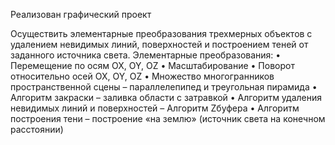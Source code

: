 Реализован графический проект

Осуществить элементарные преобразования трехмерных объектов с удалением невидимых линий, поверхностей и построением теней от заданного источника света.
Элементарные преобразования:
• Перемещение по осям OX, OY, OZ
• Масштабирование
• Поворот относительно осей OX, OY, OZ
• Множество многогранников пространственной сцены –
параллелепипед и треугольная пирамида
• Алгоритм закраски – заливка области с затравкой
• Алгоритм удаления невидимых линий и поверхностей – Алгоритм Zбуфера
• Алгоритм построения тени – построение «на землю» (источник света
на конечном расстоянии)
